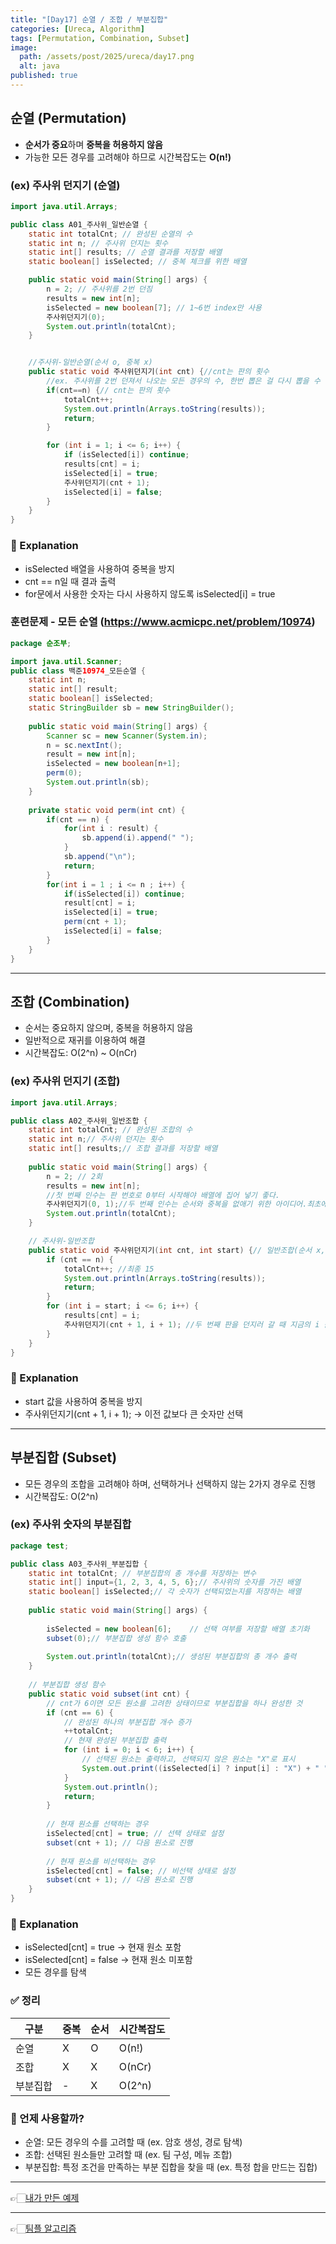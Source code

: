 ```yaml
---
title: "[Day17] 순열 / 조합 / 부분집합"
categories: [Ureca, Algorithm]
tags: [Permutation, Combination, Subset]
image:
  path: /assets/post/2025/ureca/day17.png
  alt: java
published: true
---
```


## 순열 (Permutation)  
- **순서가 중요**하며 **중복을 허용하지 않음**  
- 가능한 모든 경우를 고려해야 하므로 시간복잡도는 **O(n!)**  

### (ex) 주사위 던지기 (순열)  
```java
import java.util.Arrays;

public class A01_주사위_일반순열 {
    static int totalCnt; // 완성된 순열의 수
    static int n; // 주사위 던지는 횟수
    static int[] results; // 순열 결과를 저장할 배열
    static boolean[] isSelected; // 중복 체크를 위한 배열

    public static void main(String[] args) {
        n = 2; // 주사위를 2번 던짐
        results = new int[n];
        isSelected = new boolean[7]; // 1~6번 index만 사용
        주사위던지기(0);
        System.out.println(totalCnt);
    }


	//주사위-일반순열(순서 o, 중복 x)
	public static void 주사위던지기(int cnt) {//cnt는 판의 횟수
		//ex. 주사위를 2번 던져서 나오는 모든 경우의 수, 한번 뽑은 걸 다시 뽑을 수 없음==> 중복 체크 코드 있음 : 30
		if(cnt==n) {// cnt는 판의 횟수
			totalCnt++;
			System.out.println(Arrays.toString(results));
			return;
		}

        for (int i = 1; i <= 6; i++) {
            if (isSelected[i]) continue;
            results[cnt] = i;
            isSelected[i] = true;
            주사위던지기(cnt + 1);
            isSelected[i] = false;
        }
    }
}
```

### 📌 Explanation
- isSelected 배열을 사용하여 중복을 방지
- cnt == n일 때 결과 출력
- for문에서 사용한 숫자는 다시 사용하지 않도록 isSelected[i] = true


### 훈련문제 - 모든 순열 (https://www.acmicpc.net/problem/10974)
```java
package 순조부;

import java.util.Scanner;
public class 백준10974_모든순열 {
	static int n;
	static int[] result;
	static boolean[] isSelected;
	static StringBuilder sb = new StringBuilder();
	
	public static void main(String[] args) {
		Scanner sc = new Scanner(System.in);
		n = sc.nextInt();
		result = new int[n];
		isSelected = new boolean[n+1];	
		perm(0);
		System.out.println(sb);
	}
	
	private static void perm(int cnt) {
		if(cnt == n) {
			for(int i : result) {
				sb.append(i).append(" ");
			}
			sb.append("\n");
			return;
		}
		for(int i = 1 ; i <= n ; i++) {
			if(isSelected[i]) continue;
			result[cnt] = i;
			isSelected[i] = true;
			perm(cnt + 1);
			isSelected[i] = false;
		}
	}
}
```

---

## 조합 (Combination)
- 순서는 중요하지 않으며, 중복을 허용하지 않음
- 일반적으로 재귀를 이용하여 해결
- 시간복잡도: O(2^n) ~ O(nCr)

### (ex) 주사위 던지기 (조합)
```java
import java.util.Arrays;

public class A02_주사위_일반조합 {
	static int totalCnt; // 완성된 조합의 수
	static int n;// 주사위 던지는 횟수
	static int[] results;// 조합 결과를 저장할 배열
	
	public static void main(String[] args) {
		n = 2; // 2회
		results = new int[n];
		//첫 번째 인수는 판 번호로 0부터 시작해야 배열에 집어 넣기 좋다.
		주사위던지기(0, 1);//두 번째 인수는 순서와 중복을 없애기 위한 아이디어.최초에는 주사위의 가장 작은 숫자 1부터 부여.
		System.out.println(totalCnt);
	}

	// 주사위-일반조합
	public static void 주사위던지기(int cnt, int start) {// 일반조합(순서 x,중복 x) 
		if (cnt == n) {
			totalCnt++; //최종 15
			System.out.println(Arrays.toString(results));
			return;
		}
		for (int i = start; i <= 6; i++) {
			results[cnt] = i;
			주사위던지기(cnt + 1, i + 1); //두 번째 판을 던지러 갈 때 지금의 i 값보다 1큰수로 시작하게 하면 중복과 순서를 모두 피할 수 있다
		}
	}
}
```

### 📌 Explanation
- start 값을 사용하여 중복을 방지
- 주사위던지기(cnt + 1, i + 1); → 이전 값보다 큰 숫자만 선택

------

## 부분집합 (Subset)
- 모든 경우의 조합을 고려해야 하며, 선택하거나 선택하지 않는 2가지 경우로 진행
- 시간복잡도: O(2^n)

### (ex) 주사위 숫자의 부분집합
```java
package test;

public class A03_주사위_부분집합 {	
	static int totalCnt; // 부분집합의 총 개수를 저장하는 변수	
	static int[] input={1, 2, 3, 4, 5, 6};// 주사위의 숫자를 가진 배열	
	static boolean[] isSelected;// 각 숫자가 선택되었는지를 저장하는 배열
	
	public static void main(String[] args) {		
		
		isSelected = new boolean[6];	// 선택 여부를 저장할 배열 초기화		
		subset(0);// 부분집합 생성 함수 호출		
		
		System.out.println(totalCnt);// 생성된 부분집합의 총 개수 출력
	}
	
	// 부분집합 생성 함수
	public static void subset(int cnt) {
		// cnt가 6이면 모든 원소를 고려한 상태이므로 부분집합을 하나 완성한 것
		if (cnt == 6) {
			// 완성된 하나의 부분집합 개수 증가
			++totalCnt;
			// 현재 완성된 부분집합 출력
			for (int i = 0; i < 6; i++) {
				// 선택된 원소는 출력하고, 선택되지 않은 원소는 "X"로 표시
				System.out.print((isSelected[i] ? input[i] : "X") + " ");
			}
			System.out.println(); 
			return; 
		}
		
		// 현재 원소를 선택하는 경우
		isSelected[cnt] = true; // 선택 상태로 설정
		subset(cnt + 1); // 다음 원소로 진행
		
		// 현재 원소를 비선택하는 경우
		isSelected[cnt] = false; // 비선택 상태로 설정
		subset(cnt + 1); // 다음 원소로 진행
	}
}
```

### 📌 Explanation
- isSelected[cnt] = true → 현재 원소 포함
- isSelected[cnt] = false → 현재 원소 미포함
- 모든 경우를 탐색

### ✅ 정리
| 구분     | 중복 | 순서 | 시간복잡도 |
|----------|------|------|------------|
| 순열 | X    | O    | O(n!)      |
| 조합 | X    | X    | O(nCr)     |
| 부분집합 | -  | X    | O(2^n)     |


### 🔹 언제 사용할까?
- 순열: 모든 경우의 수를 고려할 때 (ex. 암호 생성, 경로 탐색)
- 조합: 선택된 원소들만 고려할 때 (ex. 팀 구성, 메뉴 조합)
- 부분집합: 특정 조건을 만족하는 부분 집합을 찾을 때 (ex. 특정 합을 만드는 집합)


---

👉🏻[내가 만든 예제](https://yeeun426.github.io/posts/Combination/)

---

👉🏻[팀플 알고리즘](https://yeeun426.github.io/posts/algorithmBasic4/)
